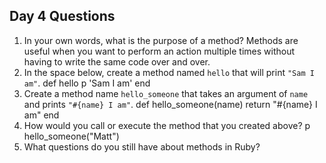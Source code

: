 ## Day 4 Questions

1. In your own words, what is the purpose of a method?
    Methods are useful when you want to perform an action multiple times without having to write the same code over and over.
1. In the space below, create a method named `hello` that will print `"Sam I am"`.
    def hello
      p 'Sam I am'
    end   
1. Create a method name `hello_someone` that takes an argument of `name` and prints `"#{name} I am"`.
    def hello_someone(name)
      return "#{name} I am"
    end   
1. How would you call or execute the method that you created above?
      p hello_someone("Matt")
1. What questions do you still have about methods in Ruby?
      
